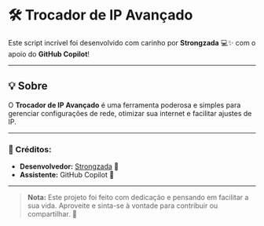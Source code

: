 # 🛠️ Trocador de IP Avançado

Este script incrível foi desenvolvido com carinho por **Strongzada** 💻✨ com o apoio do **GitHub Copilot**!

---

## 💡 Sobre
O **Trocador de IP Avançado** é uma ferramenta poderosa e simples para gerenciar configurações de rede, otimizar sua internet e facilitar ajustes de IP.

---

### 🚀 Créditos:
- **Desenvolvedor:** [Strongzada](https://github.com/Strongzada) 🦾
- **Assistente:** GitHub Copilot 🤖

---

> **Nota:** Este projeto foi feito com dedicação e pensando em facilitar a sua vida. Aproveite e sinta-se à vontade para contribuir ou compartilhar. 💙